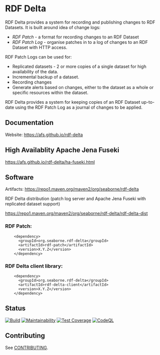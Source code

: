 # RDF Delta

RDF Delta provides a system for recording and publishing changes to RDF
Datasets. It is built around idea of change logs:

* _RDF Patch_ -  a format for recording changes to an RDF Dataset
* _RDF Patch Log_ - organise patches in to a log of changes 
to an RDF Dataset with HTTP access. 

RDF Patch Logs can be used for:

* Replicated datasets - 2 or more copies of a single dataset for high
availability of the data.
* Incremental backup of a dataset.
* Recording changes 
* Generate alerts based on changes, either to the dataset as a whole or
specific resources within the dataset.

RDF Delta provides a system for keeping copies of an RDF Dataset
up-to-date using the RDF Patch Log as a journal of changes to be applied.

## Documentation

Website: https://afs.github.io/rdf-delta

## High Availablity Apache Jena Fuseki

https://afs.github.io/rdf-delta/ha-fuseki.html

## Software

Artifacts: https://repo1.maven.org/maven2/org/seaborne/rdf-delta

RDF Delta distribution (patch log server and Apache Jena Fuseki with
replicated dataset support)

https://repo1.maven.org/maven2/org/seaborne/rdf-delta/rdf-delta-dist

### RDF Patch:

```
    <dependency>
      <groupId>org.seaborne.rdf-delta</groupId>
      <artifactId>rdf-patch</artifactId>
      <version>X.Y.Z</version>
    </dependency>
```

### RDF Delta client library:
```
    <dependency>
      <groupId>org.seaborne.rdf-delta</groupId>
      <artifactId>rdf-delta-client</artifactId>
      <version>X.Y.Z</version>
    </dependency>
```

## Status

[![Build](https://github.com/TopQuadrant-DevOps/rdf-delta/actions/workflows/build.yml/badge.svg)](https://github.com/TopQuadrant-DevOps/rdf-delta/actions/workflows/build.yml)
[![Maintainability](https://api.codeclimate.com/v1/badges/ad193935ef7aaa2d3ec1/maintainability)](https://codeclimate.com/github/TopQuadrant-DevOps/rdf-delta/maintainability)
[![Test Coverage](https://api.codeclimate.com/v1/badges/ad193935ef7aaa2d3ec1/test_coverage)](https://codeclimate.com/github/TopQuadrant-DevOps/rdf-delta/test_coverage)
[![CodeQL](https://github.com/TopQuadrant-DevOps/rdf-delta/actions/workflows/codeql-analysis.yml/badge.svg)](https://github.com/TopQuadrant-DevOps/rdf-delta/actions/workflows/codeql-analysis.yml)

## Contributing

See [CONTRIBUTING](.github/CONTRIBUTING.md).
